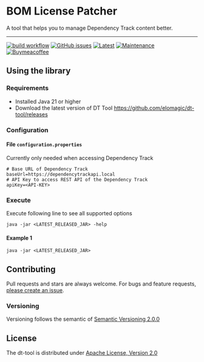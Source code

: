 # BOM License Patcher

A tool that helps you to manage Dependency Track content better.

---

[![build workflow](https://github.com/elomagic/dt-tool/actions/workflows/maven.yml/badge.svg)](https://github.com/elomagic/dt-tool/actions)
[![GitHub issues](https://img.shields.io/github/issues-raw/elomagic/dt-tool)](https://github.com/elomagic/dt-tool/issues)
[![Latest](https://img.shields.io/github/release/elomagic/dt-tool.svg)](https://github.com/elomagic/dt-tool/releases)
[![Maintenance](https://img.shields.io/badge/Maintained%3F-yes-green.svg)](https://github.com/elomagic/dt-tool/graphs/commit-activity)
[![Buymeacoffee](https://badgen.net/badge/icon/buymeacoffee?icon=buymeacoffee&label)](https://www.buymeacoffee.com/elomagic)


## Using the library

### Requirements

* Installed Java 21 or higher
* Download the latest version of DT Tool https://github.com/elomagic/dt-tool/releases

### Configuration

#### File ```configuration.properties```

Currently only needed when accessing Dependency Track

```properties
# Base URL of Dependency Track
baseUrl=https://dependencytrackapi.local
# API Key to access REST API of the Dependency Track
apiKey=<API-KEY>
```

### Execute

Execute following line to see all supported options

```
java -jar <LATEST_RELEASED_JAR> -help
```

#### Example 1

```
java -jar <LATEST_RELEASED_JAR>
```

## Contributing

Pull requests and stars are always welcome. For bugs and feature requests, [please create an issue](../../issues/new).

### Versioning

Versioning follows the semantic of [Semantic Versioning 2.0.0](https://semver.org/)

## License

The dt-tool is distributed under [Apache License, Version 2.0](http://www.apache.org/licenses/LICENSE-2.0)
